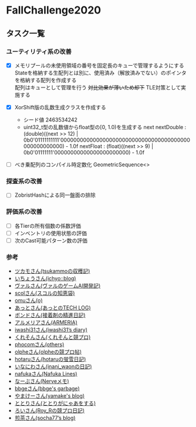 # FallChallenge2020

## タスク一覧

### ユーティリティ系の改善

- [x] メモリプールの未使用領域の番号を固定長のキューで管理するようにする
  Stateを格納する生配列とは別に、使用済み（解放済みでない）のポインタを格納する配列を作成する  
  配列はキューとして管理を行う
  ~~対比効果が薄いため却下~~
  TLE対策として実施する

- [x] XorShift版の乱数生成クラスを作成する
  - シード値
    2463534242
  - uint32_t型の乱数値からfloat型の[0, 1.0)を生成する
    next
    nextDouble : (double)((next >> 12) | 0b0'01111111111'0000000000000000000000000000000000000000000000000000) - 1.0f
    nextFloat : (float)((next >> 9) | 0b0'01111111'00000000000000000000000) - 1.0f

- [ ] べき乗配列のコンパイル時定数化
  GeometricSequence<>

### 探査系の改善

- [ ] ZobristHashによる同一盤面の排除

### 評価系の改善

- [ ] 各Tierの所有個数の係数評価
- [ ] インベントリの使用状態の評価
- [ ] 次のCast可能パターン数の評価

### 参考

- [ツカモさん(tsukammoの収穫記)](https://tsukammo.hatenablog.com/)
- [いちょうさん(ichyo::blog)](https://blog.ichyo.jp/posts/codinggame-fall-challenge-2020/)
- [ヴァルさん(ヴァルのゲームAI開発記)](https://valgrowth.hatenablog.com/entry/2020/11/24/211900)
- [scolさん(スコルの知恵袋)](https://scol.hatenablog.com/entry/2020/11/24/192948)
- [omuさん(o)](https://omuric.github.io/posts/codingame-fall-challenge-2020/)
- [あっとさん(あっとのTECH LOG)](https://at274.hatenablog.com/entry/2020/11/24/222137)
- [ボンドさん(接着剤の精進日記)](https://bondo.hateblo.jp/entry/2020/11/23/210134)
- [アルメリアさん(ARMERIA)](https://betrue12.hateblo.jp/entry/2020/11/23/180246)
- [iwashi31さん(iwashi31’s diary)](https://iwashi31.hatenablog.com/entry/2020/11/23/180658)
- [くれそんさん(くれそんと競プロ)](https://qlethon.hatenablog.com/entry/2020/11/23/201723)
- [phocomさん(others)](https://phocom.github.io/others/cgfall2020.html)
- [olpheさん(olpheの競プロ帖)](https://olphe.hatenablog.com/entry/2020/11/23/180437)
- [hotaruさん(hotaruの蛍雪日記)](https://hotarunx.hatenablog.com/entry/codingame_fall_challenge_2020)
- [いなにわさん(inani_waonの日記)](https://inaniwa.hatenablog.com/entry/2020/11/23/221154)
- [nafukaさん(Nafuka Lines)](https://nafuka.hatenablog.com/entry/2020/11/23/232147)
- [なーぶさん(Nerveメモ)](https://nrvft.hatenablog.com/entry/2020/11/23/222407)
- [bbgeさん(bbge's garbage)](https://bbge.hateblo.jp/entry/2020/11/23/221502)
- [やまけーさん(yamake's blog)](https://yamakeeee.hatenadiary.com/entry/2020/11/24/210817)
- [ととりさん(ととりがにゃあをする)](https://totori.hatenadiary.com/entry/2020/11/23/183601)
- [ろいさん(Roy_Rの競プロ日記)](https://roy-r.hatenablog.com/entry/2020/11/24/125957)
- [煎茶さん(socha77’s blog)](https://socha77.hatenablog.com/entry/2020/11/24/005226)
